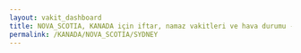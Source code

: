 ```yaml
---
layout: vakit_dashboard
title: NOVA_SCOTIA, KANADA için iftar, namaz vakitleri ve hava durumu - ilçe/eyalet seç
permalink: /KANADA/NOVA_SCOTIA/SYDNEY
---
```


<script type="text/javascript">
  var GLOBAL_COUNTRY = 'KANADA';
  var GLOBAL_CITY = 'NOVA_SCOTIA';
  var GLOBAL_STATE = 'SYDNEY';
  var lat = 72;
  var lon = 21;
</script>
